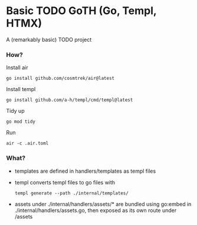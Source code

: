 # Basic TODO GoTH (Go, Templ, HTMX)

A (remarkably basic) TODO project

### How?
Install air
```
go install github.com/cosmtrek/air@latest
```
Install templ
```
go install github.com/a-h/templ/cmd/templ@latest
```

Tidy up
```
go mod tidy
```

Run
```
air -c .air.toml
```

### What?

- templates are defined in handlers/templates as templ files
- templ converts templ files to go files with

    `templ generate --path ./internal/templates/`

- assets under ./internal/handlers/assets/* are bundled using go:embed in ./internal/handlers/assets.go, then exposed as its own route under /assets
